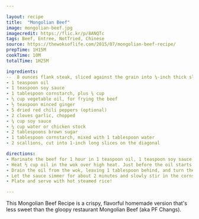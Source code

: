 ```yaml
---

layout: recipe
title:  "Mongolian Beef"
image: mongolian-beef.jpg
imagecredit: https://flic.kr/p/8ANQTc
tags: Beef, Entree, NotTried, Chinese
source: https://thewoksoflife.com/2015/07/mongolian-beef-recipe/
prepTime: 1H15M
cookTime: 10M
totalTime: 1H25M

ingredients:
--  8 ounces flank steak, sliced against the grain into ¼-inch thick slices
- 1 teaspoon oil
- 1 teaspoon soy sauce
- 1 tablespoon cornstarch, plus ¼ cup
- ⅓ cup vegetable oil, for frying the beef
- ½ teaspoon minced ginger
- 5 dried red chili peppers (optional)
- 2 cloves garlic, chopped
- ¼ cup soy sauce
- ¼ cup water or chicken stock
- 2 tablespoons brown sugar
- 1 tablespoon cornstarch, mixed with 1 tablespoon water
- 2 scallions, cut into 1-inch long slices on the diagonal

directions:
- Marinate the beef for 1 hour in 1 teaspoon oil, 1 teaspoon soy sauce, and 1 tablespoon cornstarch. Dredge the meat in the remaining ¼ cup of cornstarch until lightly coated.
- Heat ⅓ cup oil in the wok over high heat. Just before the oil starts to smoke, spread the flank steak pieces evenly in the wok, and let sear for 1 minute (depending upon the heat of your wok). Turn over and let the other side sear for another 30 seconds. Remove to a sheet pan; tilt it slightly to let the oil drain to one side (lean it on a cookbook or cutting board). The beef should be seared with a crusty coating.
- Drain the oil from the wok, leaving 1 tablespoon behind, and turn the heat to medium-high. Add the ginger and dried chili peppers, if using. After about 15 seconds, add the garlic. Stir for another 10 seconds and add the soy sauce and chicken stock (or water). Bring the sauce to a simmer, add the brown sugar, and stir until dissolved.
- Let the sauce simmer for about 2 minutes and slowly stir in the cornstarch slurry mixture--until the sauce coats the back of a spoon. Add the beef and scallions and toss everything for another 30 seconds. There should be almost no liquid as the sauce should be clinging to the beef. If you still have sauce, increase the heat slightly and stir until thickened.
- Plate and serve with hot steamed rice!

---
```


This Mongolian Beef Recipe is a crispy, flavorful homemade version that's less sweet than the gloopy restaurant Mongolian Beef (aka PF Changs).

